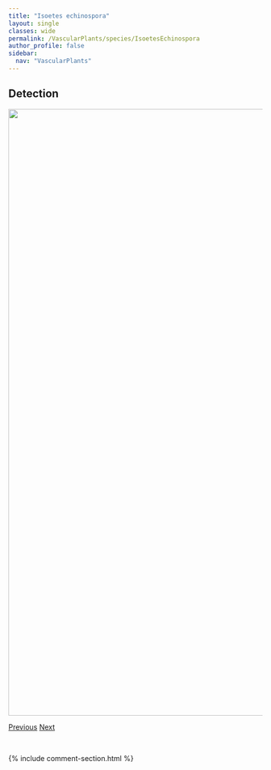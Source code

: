 ```yaml
---
title: "Isoetes echinospora"
layout: single
classes: wide
permalink: /VascularPlants/species/IsoetesEchinospora
author_profile: false
sidebar:
  nav: "VascularPlants"
---
```


<h2>Detection</h2>

<a href="https://drive.google.com/uc?export=view&id=1NXLO4ql_rBZh591zBippL2BpfR89lyEY">
<img src="https://drive.google.com/uc?export=view&id=1NXLO4ql_rBZh591zBippL2BpfR89lyEY" height = "1200" width = "800">
</a>


<a href="/DevelopmentWebsite/VascularPlants/species/IpomoeaPurpurea" class="pagination--pager" title="Ipomoea purpurea">Previous</a> <a href="/DevelopmentWebsite/VascularPlants/species/IvaAxillaris" class="pagination--pager" title="Iva axillaris">Next</a>

<p>&nbsp;</p>

{% include comment-section.html %}
